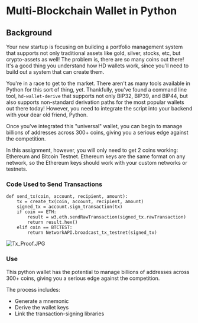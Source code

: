 # Multi-Blockchain Wallet in Python

## Background

Your new startup is focusing on building a portfolio management system that supports not only traditional assets
like gold, silver, stocks, etc, but crypto-assets as well! The problem is, there are so many coins out there! It's
a good thing you understand how HD wallets work, since you'll need to build out a system that can create them.

You're in a race to get to the market. There aren't as many tools available in Python for this sort of thing, yet.
Thankfully, you've found a command line tool, `hd-wallet-derive` that supports not only BIP32, BIP39, and BIP44, but
also supports non-standard derivation paths for the most popular wallets out there today! However, you need to integrate
the script into your backend with your dear old friend, Python.

Once you've integrated this "universal" wallet, you can begin to manage billions of addresses across 300+ coins, giving
you a serious edge against the competition.

In this assignment, however, you will only need to get 2 coins working: Ethereum and Bitcoin Testnet.
Ethereum keys are the same format on any network, so the Ethereum keys should work with your custom networks or testnets.

  
### Code Used to Send Transactions
```
def send_tx(coin, account, recipient, amount):
    tx = create_tx(coin, account, recipient, amount)
    signed_tx = account.sign_transaction(tx)
    if coin == ETH:
        result = w3.eth.sendRawTransaction(signed_tx.rawTransaction)
        return result.hex()
    elif coin == BTCTEST:
        return NetworkAPI.broadcast_tx_testnet(signed_tx)
```

![Tx_Proof.JPG](https://github.com/ltayara1/Multi-Blockchain-Wallet-in-Python/blob/main/screenshots/Tx%20Proof.JPG)

### Use
This python wallet has the potential to manage billions of addresses across 300+ coins, giving you a serious edge against the competition.

The process includes:
- Generate a mnemonic
- Derive the wallet keys
- Link the transaction-signing libraries
